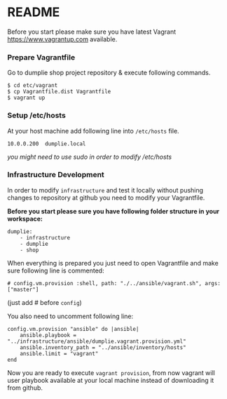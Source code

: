 # README

Before you start please make sure you have latest Vagrant https://www.vagrantup.com available. 


### Prepare Vagrantfile

Go to dumplie shop project repository & execute following commands.
  
```
$ cd etc/vagrant
$ cp Vagrantfile.dist Vagrantfile
$ vagrant up
```

### Setup /etc/hosts

At your host machine add following line into `/etc/hosts` file. 

```
10.0.0.200  dumplie.local
```

*you might need to use sudo in order to modify /etc/hosts*

### Infrastructure Development

In order to modify `infrastructure` and test it locally 
without pushing changes to repository at github you need to modify
your Vagrantfile. 

**Before you start please sure you have following folder structure in your workspace:**

```
dumplie:
    - infrastructure 
    - dumplie
    - shop
```

When everything is prepared you just need to open Vagrantfile and make sure
following line is commented: 

```
# config.vm.provision :shell, path: "./../ansible/vagrant.sh", args: ["master"]
```

(just add # before `config`)

You also need to uncomment following line: 

```
config.vm.provision "ansible" do |ansible|
    ansible.playbook = "../infrastructure/ansible/dumplie.vagrant.provision.yml"
    ansible.inventory_path = "../ansible/inventory/hosts"
    ansible.limit = "vagrant"
end
```

Now you are ready to execute `vagrant provision`, from now vagrant will
user playbook available at your local machine instead of downloading 
it from github.